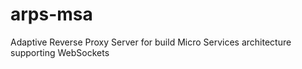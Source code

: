 # arps-msa
Adaptive Reverse Proxy Server for build Micro Services architecture supporting WebSockets

